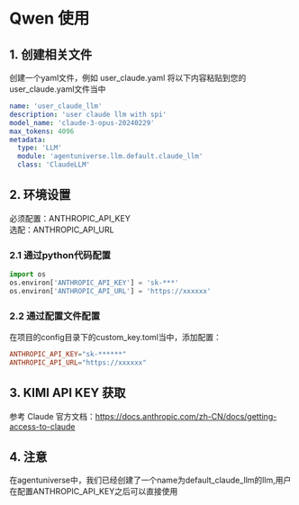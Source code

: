 # Qwen 使用
## 1. 创建相关文件
创建一个yaml文件，例如 user_claude.yaml
将以下内容粘贴到您的user_claude.yaml文件当中
```yaml
name: 'user_claude_llm'
description: 'user claude llm with spi'
model_name: 'claude-3-opus-20240229'
max_tokens: 4096
metadata:
  type: 'LLM'
  module: 'agentuniverse.llm.default.claude_llm'
  class: 'ClaudeLLM'
```
## 2. 环境设置
必须配置：ANTHROPIC_API_KEY  
选配：ANTHROPIC_API_URL
### 2.1 通过python代码配置
```python
import os
os.environ['ANTHROPIC_API_KEY'] = 'sk-***'
os.environ['ANTHROPIC_API_URL'] = 'https://xxxxxx'
```
### 2.2 通过配置文件配置
在项目的config目录下的custom_key.toml当中，添加配置：
```toml
ANTHROPIC_API_KEY="sk-******"
ANTHROPIC_API_URL="https://xxxxxx"
```
## 3. KIMI API KEY 获取
参考 Claude 官方文档：https://docs.anthropic.com/zh-CN/docs/getting-access-to-claude

## 4. 注意
在agentuniverse中，我们已经创建了一个name为default_claude_llm的llm,用户在配置ANTHROPIC_API_KEY之后可以直接使用